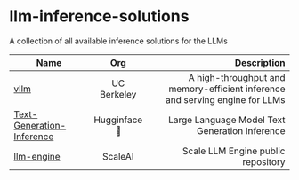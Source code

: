 # llm-inference-solutions
A collection of all available inference solutions for the LLMs

| Name  | Org  | Description | 
| ------------- |:-------------:| -------------:|
|   [vllm](https://github.com/vllm-project/vllm)    |  UC Berkeley    |  A high-throughput and memory-efficient inference and serving engine for LLMs
| [Text-Generation-Inference](https://github.com/huggingface/text-generation-inference)      | Hugginface🤗     |Large Language Model Text Generation Inference
| [llm-engine](https://github.com/scaleapi/llm-engine)      | ScaleAI     |Scale LLM Engine public repository
